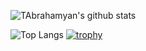 ![TAbrahamyan's github stats](https://github-readme-stats.vercel.app/api?username=TAbrahamyan&show_icons=true&theme=merko)

![Top Langs](https://github-readme-stats.vercel.app/api/top-langs/?username=TAbrahamyan&show_icons=true&theme=merko)
[![trophy](https://github-profile-trophy.vercel.app/?username=TAbrahamyan&theme=gruvbox&row=2&column=3)](https://github.com/TAbrahamyan/github-profile-trophy)
